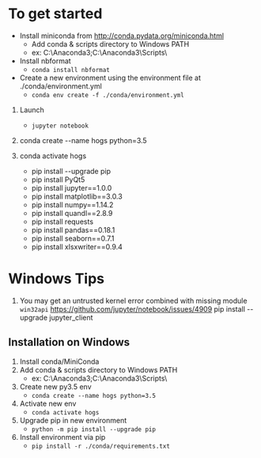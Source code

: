 # To get started

* Install miniconda from http://conda.pydata.org/miniconda.html
    * Add conda & scripts directory to Windows PATH
    * ex: C:\Anaconda3;C:\Anaconda3\Scripts\
* Install nbformat
   * `conda install nbformat`
* Create a new environment using the environment file at ./conda/environment.yml
   * `conda env create -f ./conda/environment.yml`

1. Launch
   * `jupyter notebook`

1. conda create --name hogs python=3.5
1. conda activate hogs
   - pip install --upgrade pip
   - pip install PyQt5
   - pip install jupyter==1.0.0
   - pip install matplotlib==3.0.3
   - pip install numpy==1.14.2
   - pip install quandl==2.8.9
   - pip install requests
   - pip install pandas==0.18.1
   - pip install seaborn==0.7.1
   - pip install xlsxwriter==0.9.4

# Windows Tips

1. You may get an untrusted kernel error combined with missing module `win32api`
   https://github.com/jupyter/notebook/issues/4909
   pip install --upgrade jupyter_client

## Installation on Windows

1. Install conda/MiniConda
1. Add conda & scripts directory to Windows PATH
    * ex: C:\Anaconda3;C:\Anaconda3\Scripts\
1. Create new py3.5 env
   * `conda create --name hogs python=3.5`
1. Activate new env
   * `conda activate hogs`
1. Upgrade pip in new environment
   * `python -m pip install --upgrade pip`
1. Install environment via pip
   * `pip install -r ./conda/requirements.txt`